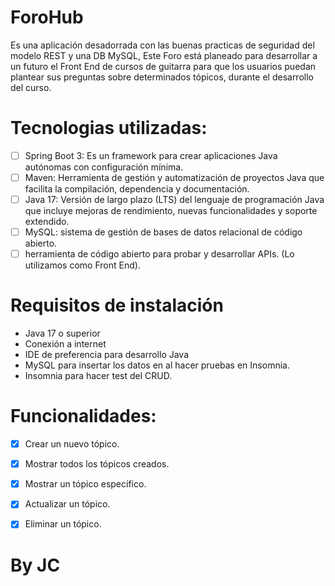 # ForoHub
Es una aplicación desadorrada con las buenas practicas de seguridad del modelo REST y una DB MySQL, Este Foro está planeado para desarrollar a un futuro el Front End de cursos de guitarra para que los usuarios puedan plantear sus preguntas sobre determinados tópicos,
durante el desarrollo del curso.

# Tecnologias utilizadas:
- [ ] Spring Boot 3: Es un framework para crear aplicaciones Java autónomas con configuración mínima.
- [ ] Maven: Herramienta de gestión y automatización de proyectos Java que facilita la compilación, dependencia y documentación.
- [ ] Java 17: Versión de largo plazo (LTS) del lenguaje de programación Java que incluye mejoras de rendimiento, nuevas funcionalidades y soporte extendido.
- [ ] MySQL: sistema de gestión de bases de datos relacional de código abierto.
- [ ] herramienta de código abierto para probar y desarrollar APIs. (Lo utilizamos como Front End).

# Requisitos de instalación   
- Java 17 o superior
- Conexión a internet
- IDE de preferencia para desarrollo Java
- MySQL para insertar los datos en al hacer pruebas en Insomnia.
- Insomnia para hacer test del CRUD.

# Funcionalidades:

- [x] Crear un nuevo tópico.

- [x] Mostrar todos los tópicos creados.

- [x] Mostrar un tópico específico.

- [x] Actualizar un tópico.

- [x] Eliminar un tópico.



# By JC


